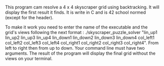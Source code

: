 This program cam resolve a 4 x 4 skyscraper grid using backtracking. It will display the first result it finds. It is write in C and is 42 school normed (except for the header).

To make it work you need to enter the name of the executable and the grid's views following the next format :
./skyscraper_puzzle_solver "lin_up1 lin_up2 lin_up3 lin_up4 lin_down1 lin_down2 lin_down3 lin_down4 col_left1 col_left2 col_left3 col_left4 col_right1 col_right2 col_right3 col_right4".
From left to right then from up to down. Your command line must have two arguments.
The result of the program will display the final grid without the views on your terminal.
